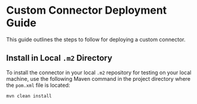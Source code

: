 # Custom Connector Deployment Guide

This guide outlines the steps to follow for deploying a custom connector.

## Install in Local `.m2` Directory

To install the connector in your local `.m2` repository for testing on your local machine, use the following Maven command in the project directory where the `pom.xml` file is located:

```bash
mvn clean install
